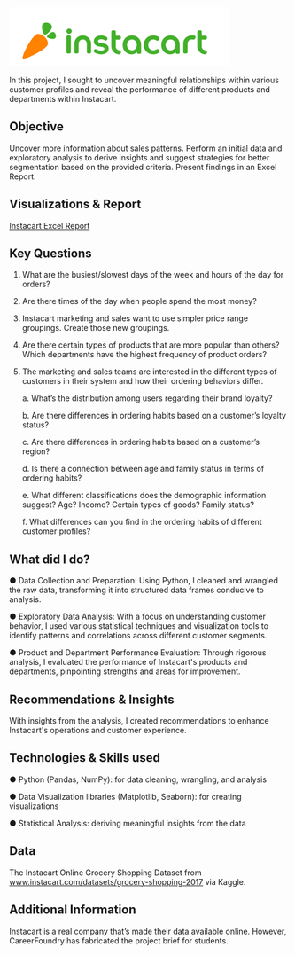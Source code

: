 ![image](https://github.com/fa-andersen/Instacart/blob/main/instacart.png)

In this project, I sought to uncover meaningful relationships within various customer profiles and reveal the performance of different products and departments within Instacart.

## Objective
Uncover more information about sales patterns. Perform an initial data and exploratory analysis to derive insights and suggest strategies for better segmentation based on
the provided criteria. Present findings in an Excel Report.

## Visualizations & Report
[Instacart Excel Report](https://github.com/fa-andersen/Instacart/tree/main/04%20Analysis/Reports)

## Key Questions
1. What are the busiest/slowest days of the week and hours of the day for orders?

2. Are there times of the day when people spend the most money?

3. Instacart marketing and sales want to use simpler price range groupings. Create those new groupings.

4. Are there certain types of products that are more popular than others? Which departments have the highest frequency of product orders?

5. The marketing and sales teams are interested in the different types of customers in their system and how their ordering behaviors differ.

      a. What’s the distribution among users regarding their brand loyalty?

      b. Are there differences in ordering habits based on a customer’s loyalty status?

      c. Are there differences in ordering habits based on a customer’s region?

      d. Is there a connection between age and family status in terms of ordering habits?

      e. What different classifications does the demographic information suggest? Age? Income? Certain types of goods? Family status?

      f. What differences can you find in the ordering habits of different customer profiles?

## What did I do?
● Data Collection and Preparation: Using Python, I cleaned and wrangled the raw data, transforming it into structured data frames conducive to analysis.

● Exploratory Data Analysis: With a focus on understanding customer behavior, I used various statistical techniques and visualization tools to identify patterns and correlations across different customer segments.

● Product and Department Performance Evaluation: Through rigorous analysis, I evaluated the performance of Instacart's products and departments, pinpointing strengths and areas for improvement.

## Recommendations & Insights
With insights from the analysis, I created recommendations to enhance Instacart's operations and customer experience.

## Technologies & Skills used
● Python (Pandas, NumPy): for data cleaning, wrangling, and analysis

● Data Visualization libraries (Matplotlib, Seaborn): for creating visualizations

● Statistical Analysis: deriving meaningful insights from the data

## Data
The Instacart Online Grocery Shopping Dataset from www.instacart.com/datasets/grocery-shopping-2017 via Kaggle.

## Additional Information
Instacart is a real company that’s made their data available online. However, CareerFoundry has fabricated the project brief for students.

